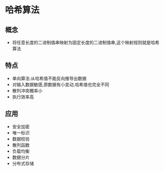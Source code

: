 # 哈希算法

## 概念
- 将任意长度的二进制值串映射为固定长度的二进制值串,这个映射规则就是哈希算法

## 特点
- 单向算法:从哈希值不能反向推导出数据
- 对输入数据敏感,原数据有小变动,哈希值也完全不同
- 散列冲突概率小
- 执行效率高

## 应用

- 安全加密
- 唯一标识
- 数据校验
- 散列函数
- 负载均衡
- 数据分片
- 分布式存储